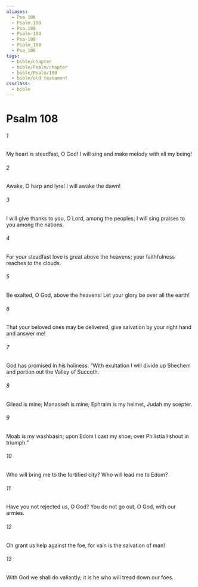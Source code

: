```yaml
---
aliases:
  - Psa 108
  - Psalm.108
  - Psa.108
  - Psalm-108
  - Psa-108
  - Psalm_108
  - Psa_108
tags:
  - bible/chapter
  - bible/Psalm/chapter
  - bible/Psalm/108
  - bible/old testament
cssclass:
  - bible
---
```


# Psalm 108

###### 1
My heart is steadfast, O God! I will sing and make melody with all my being!
###### 2
Awake, O harp and lyre! I will awake the dawn!
###### 3
I will give thanks to you, O Lord, among the peoples; I will sing praises to you among the nations.
###### 4
For your steadfast love is great above the heavens; your faithfulness reaches to the clouds.
###### 5
Be exalted, O God, above the heavens! Let your glory be over all the earth!
###### 6
That your beloved ones may be delivered, give salvation by your right hand and answer me!
###### 7
God has promised in his holiness: “With exultation I will divide up Shechem and portion out the Valley of Succoth.
###### 8
Gilead is mine; Manasseh is mine; Ephraim is my helmet, Judah my scepter.
###### 9
Moab is my washbasin; upon Edom I cast my shoe;   over Philistia I shout in triumph.”
###### 10
Who will bring me to the fortified city? Who will lead me to Edom?
###### 11
Have you not rejected us, O God? You do not go out, O God, with our armies.
###### 12
Oh grant us help against the foe, for vain is the salvation of man!
###### 13
With God we shall do valiantly; it is he who will tread down our foes.


